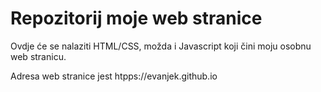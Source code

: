 # Repozitorij moje web stranice

Ovdje će se nalaziti HTML/CSS, možda i Javascript koji čini moju osobnu web stranicu.

Adresa web stranice jest htpps://evanjek.github.io